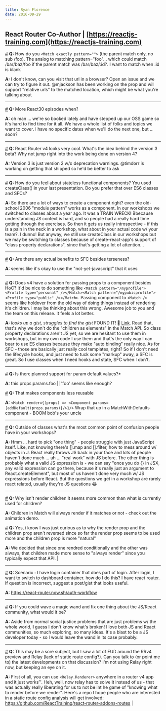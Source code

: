 ```yaml
---
title: Ryan Florence
date: 2016-09-29
---
```


## React Router Co-Author | [https://reactjs-training.com](https://reactjs-training.com)

<a name="match-exactly-pattern-parent-match" href="#match-exactly-pattern-parent-match">#</a> **Q:** How do you `<Match exactly pattern="">` (the parent match only, no sub /foo). The analog to matching pattern="foo"... which could match /bar/baz/foo if the parent match was /bar/baz/:id?. I want to match when :id is blank

**A:** I don't know, can you visit that url in a browser? Open an issue and we can try to figure it out. @mjackson has been working on the <Link to/> prop and will support "relative urls" to the matched location, which might be what you're talking about

---

<a name="react30-episodes" href="#react30-episodes">#</a> **Q:** More React30 episodes when?

**A:** oh man ... we're so booked lately and have stepped up our OSS game so it's hard to find time for it all. We have a whole list of folks and topics we want to cover. I have no specific dates when we'll do the next one, but ... soon?

---

<a name="react-router-v4-looks-cool" href="#react-router-v4-looks-cool">#</a> **Q:** React Router v4 looks very cool. What's the idea behind the version 3 beta? Why not jump right into the work being done on version 4?

**A:** Version 3 is just version 2 w/o deprecation warnings. @timdorr is working on getting that shipped so he'd be better to ask

---

<a name="feel-stateless-functional-components-used" href="#feel-stateless-functional-components-used">#</a> **Q:** How do you feel about stateless functional components? You used createClass() in your last presentation. Do you prefer that over ES6 classes and SFCs?

**A:** So there are a lot of ways to create a component right? even the old-school 2006 "module pattern" works as a component. In our workshops we switched to classes about a year ago. It was a TRAIN WRECK! Bbecause understanding JS context is hard, and so people had a really hard time getting through the exercises. So then it gets us really introspective - if this is a pain in the neck in a workshop, what about in your actual code w/ your team?. I dunno! But anyway, we still use createClass in our workshops but we may be switching to classes because of create-react-app's support of "class property declarations", since that's getting a lot of attention...

---

<a name="actual-benefits-sfc-besides-terseness" href="#actual-benefits-sfc-besides-terseness">#</a> **Q:** Are there any actual benefits to SFC besides terseness?

**A:** seems like it's okay to use the "not-yet-javascript" that it uses

---

<a name="v4-solution-passing-props-component" href="#v4-solution-passing-props-component">#</a> **Q:** Does v4 have a solution for passing props to a component besides HoC? It'd be nice to do something like `<Match pattern="/myprofile"><Profile type="personal" /></Match><Match pattern="/mypubicprofile"><Profile type="public" /></Match>`. Passing component to `<Match />` seems like holdover from the old way of doing things instead of rendering it's children. I may be thinking about this wrong. Awesome job to you and the team on this release. It feels a lot better.

**A:** _looks up a gist, struggles to find the gist_ FOUND IT! :tada: [Link](https://gist.github.com/ryanflorence/a301dc184f75e929a263dc1e80399a28). Read that, that's why we don't do the "children as elements" in the Match API. So class property declarations aren't JS yet, so we are hesitant to use them in workshops, but in my own code I use them and that's the only way I can bear to use ES classes because they make "auto binding" really nice. As for SFC - those are basically just really cool templates, right? So if I don't need the lifecycle hooks, and just need to tuck some "markup" away, a SFC is great. So I use classes when I need hooks and state, SFC when I don't.

---

<a name="planned-support-param-default-values" href="#planned-support-param-default-values">#</a> **Q:** Is there planned support for param default values?\*

**A:** this.props.params.foo || 'foo' seems like enough?

<a name="makes-components-less-reusable" href="#makes-components-less-reusable">#</a> **Q:** That makes components less reusable

**A:** `<Match render={(props) => <Component params={addDefault(props.params)}/>}/>` Wrap that up in a MatchWithDefaults component - BOOM bob's your uncle

---

<a name="outside-classes-whats-common-point" href="#outside-classes-whats-common-point">#</a> **Q:** Outside of classes what's the most common point of confusion people have in your workshops?

**A:** Hmm ... hard to pick "one thing" - people struggle with just JavaScript itself. Like, not knowing there's [].map and [].filter, how to mess around w/ objects in J. React really throws JS back in your face and lots of people haven't done much ... uh ... "real work" with JS before. The other thing is probably what a valid JS expression is - we can say "once you do {} in JSX, any valid expression can go there, because it's really just an argument to React.createElement", but most of us haven't done very much w/ JS expressions before React. But the questions we get in a workshop are rarely react related, usually they're JS questions :joy:

---

<a name="isnt-render-children-seems-common" href="#isnt-render-children-seems-common">#</a> **Q:** Why isn't render children it seems more common than what is currently used for children?

**A:** Children in Match will always render if it matches or not - check out the animation demo.

<a name="yes-know-curious-render-prop" href="#yes-know-curious-render-prop">#</a> **Q:** Yes, i know I was just curious as to why the render prop and the children prop aren't reversed since so far the render prop seems to be used more and the children prop is more "natural"

**A:** We decided that since one rendred conditionally and the other was always, that children made more sense to "always render" since you typically expect that API. |

---

<a name="scenario-login-container-part-login" href="#scenario-login-container-part-login">#</a> **Q:** Scenario : I have login container that does part of login. After login, I want to switch to dashboard container. how do I do this? I have react router. If question is incorrect, suggest a post/gist that looks useful.

**A:** https://react-router.now.sh/auth-workflow

---

<a name="could-wave-magic-wand-fix" href="#could-wave-magic-wand-fix">#</a> **Q:** If you could wave a magic wand and fix one thing about the JS/React community, what would it be?

**A:** Aside from normal social justice problems that are just problems w/ the whole world, I guess I don't know what's broken! I love both JS and React communities, so much exploring, so many ideas. It's a blast to be a JS developer today - so I would leave the wand in its case probably.

---

<a name="may-sore-subject-saw-lot" href="#may-sore-subject-saw-lot">#</a> **Q:** This may be a sore subject, but I saw a lot of FUD around the RRv4 preview and Relay (lack of static route config?). Can you talk to (or point me to) the latest developments on that discussion? I'm not using Relay right now, but keeping an eye on it.

**A:** First of all, you can use `<Relay.Renderer>` anywhere in a router v4 app and it just works™. Heh, well, now relay has to solve it instead of us - that was actually really liberating for us to not be int he game of "knowing what to render before we render". Here's a repo I hope people who are interested in a static route config analysis will get involved: https://github.com/ReactTraining/react-router-addons-routes |
